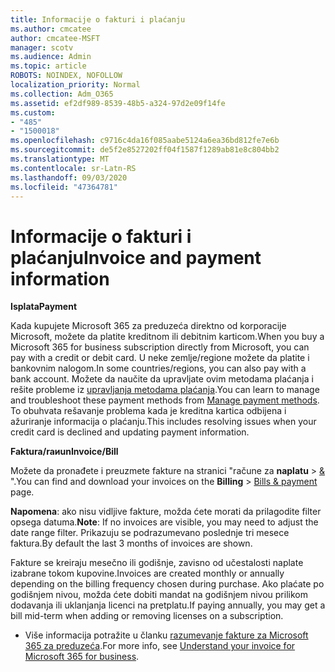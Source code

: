 ```yaml
---
title: Informacije o fakturi i plaćanju
ms.author: cmcatee
author: cmcatee-MSFT
manager: scotv
ms.audience: Admin
ms.topic: article
ROBOTS: NOINDEX, NOFOLLOW
localization_priority: Normal
ms.collection: Adm_O365
ms.assetid: ef2df989-8539-48b5-a324-97d2e09f14fe
ms.custom:
- "485"
- "1500018"
ms.openlocfilehash: c9716c4da16f085aabe5124a6ea36bd812fe7e6b
ms.sourcegitcommit: de5f2e8527202ff04f1587f1289ab81e8c804bb2
ms.translationtype: MT
ms.contentlocale: sr-Latn-RS
ms.lasthandoff: 09/03/2020
ms.locfileid: "47364781"
---
```

# <a name="invoice-and-payment-information"></a><span data-ttu-id="497f0-102">Informacije o fakturi i plaćanju</span><span class="sxs-lookup"><span data-stu-id="497f0-102">Invoice and payment information</span></span>

<span data-ttu-id="497f0-103">**Isplata**</span><span class="sxs-lookup"><span data-stu-id="497f0-103">**Payment**</span></span>

<span data-ttu-id="497f0-104">Kada kupujete Microsoft 365 za preduzeća direktno od korporacije Microsoft, možete da platite kreditnom ili debitnim karticom.</span><span class="sxs-lookup"><span data-stu-id="497f0-104">When you buy a Microsoft 365 for business subscription directly from Microsoft, you can pay with a credit or debit card.</span></span>  <span data-ttu-id="497f0-105">U neke zemlje/regione možete da platite i bankovnim nalogom.</span><span class="sxs-lookup"><span data-stu-id="497f0-105">In some countries/regions, you can also pay with a bank account.</span></span>  <span data-ttu-id="497f0-106">Možete da naučite da upravljate ovim metodama plaćanja i rešite probleme iz [upravljanja metodama plaćanja](https://docs.microsoft.com/microsoft-365/commerce/billing-and-payments/manage-payment-methods).</span><span class="sxs-lookup"><span data-stu-id="497f0-106">You can learn to manage and troubleshoot these payment methods from [Manage payment methods](https://docs.microsoft.com/microsoft-365/commerce/billing-and-payments/manage-payment-methods).</span></span> <span data-ttu-id="497f0-107">To obuhvata rešavanje problema kada je kreditna kartica odbijena i ažuriranje informacija o plaćanju.</span><span class="sxs-lookup"><span data-stu-id="497f0-107">This includes resolving issues when your credit card is declined and updating payment information.</span></span>

<span data-ttu-id="497f0-108">**Faktura/raиun**</span><span class="sxs-lookup"><span data-stu-id="497f0-108">**Invoice/Bill**</span></span>

<span data-ttu-id="497f0-109">Možete da pronađete i preuzmete fakture na stranici "račune za **naplatu**  >  [&](https://go.microsoft.com/fwlink/p/?linkid=848039) ".</span><span class="sxs-lookup"><span data-stu-id="497f0-109">You can find and download your invoices on the **Billing** > [Bills & payment](https://go.microsoft.com/fwlink/p/?linkid=848039) page.</span></span>  

<span data-ttu-id="497f0-110">**Napomena**: ako nisu vidljive fakture, možda ćete morati da prilagodite filter opsega datuma.</span><span class="sxs-lookup"><span data-stu-id="497f0-110">**Note**: If no invoices are visible, you may need to adjust the date range filter.</span></span>  <span data-ttu-id="497f0-111">Prikazuju se podrazumevano poslednje tri mesece faktura.</span><span class="sxs-lookup"><span data-stu-id="497f0-111">By default the last 3 months of invoices are shown.</span></span>

<span data-ttu-id="497f0-112">Fakture se kreiraju mesečno ili godišnje, zavisno od učestalosti naplate izabrane tokom kupovine.</span><span class="sxs-lookup"><span data-stu-id="497f0-112">Invoices are created monthly or annually depending on the billing frequency chosen during purchase.</span></span>  <span data-ttu-id="497f0-113">Ako plaćate po godišnjem nivou, možda ćete dobiti mandat na godišnjem nivou prilikom dodavanja ili uklanjanja licenci na pretplatu.</span><span class="sxs-lookup"><span data-stu-id="497f0-113">If paying annually, you may get a bill mid-term when adding or removing licenses on a subscription.</span></span>

- <span data-ttu-id="497f0-114">Više informacija potražite u članku [razumevanje fakture za Microsoft 365 za preduzeća](https://docs.microsoft.com/microsoft-365/commerce/billing-and-payments/understand-your-invoice2).</span><span class="sxs-lookup"><span data-stu-id="497f0-114">For more info, see [Understand your invoice for Microsoft 365 for business](https://docs.microsoft.com/microsoft-365/commerce/billing-and-payments/understand-your-invoice2).</span></span>